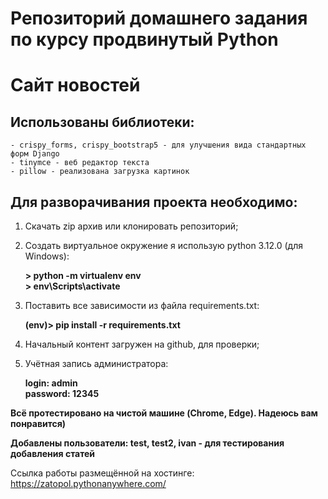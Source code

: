 # Репозиторий домашнего задания по курсу продвинутый Python
   
# Сайт новостей

## Использованы библиотеки:

    - crispy_forms, crispy_bootstrap5 - для улучшения вида стандартных форм Django
    - tinymce - веб редактор текста
    - pillow - реализована загрузка картинок

## Для разворачивания проекта необходимо:

1. Скачать zip архив или клонировать репозиторий;

2. Создать виртуальное окружение я использую python 3.12.0 (для Windows):  

    __> python -m virtualenv env__  
    __> env\Scripts\activate__  


3. Поставить все зависимости из файла requirements.txt:  

    __(env)> pip install -r requirements.txt__  


4. Начальный контент загружен на github, для проверки;

5. Учётная запись администратора:  

    __login:      admin__  
    __password:   12345__  


__Всё протестировано на чистой машине (Chrome, Edge). Надеюсь вам понравится)__

__Добавлены пользователи: test, test2, ivan - для тестирования добавления статей__
    
Ссылка работы размещённой на хостинге:
https://zatopol.pythonanywhere.com/



